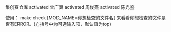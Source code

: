 集创赛仓库
activated 曾广翼
activated 周俊熹
activated 陈光鉴

使用：
  make check [MOD_NAME=你想检查的文件名]
来看看你想检查的文件是否有ERROR。(方括号中为可选输入项，默认值为top)
